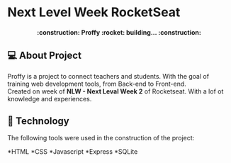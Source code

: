# Next Level Week RocketSeat

<h4 align="center"> 
	:construction:  Proffy :rocket: building...  :construction:
</h4>

## :computer: About Project

Proffy is a project to connect teachers and students. With the goal of training web development tools, from Back-end to Front-end.
<br/>
Created on week of **NLW - Next Leval Week 2** of Rocketseat. With a lof ot knowledge and experiences.

## :electric_plug: Technology

The following tools were used in the construction of the project:

*HTML
*CSS
*Javascript
*Express
*SQLite

